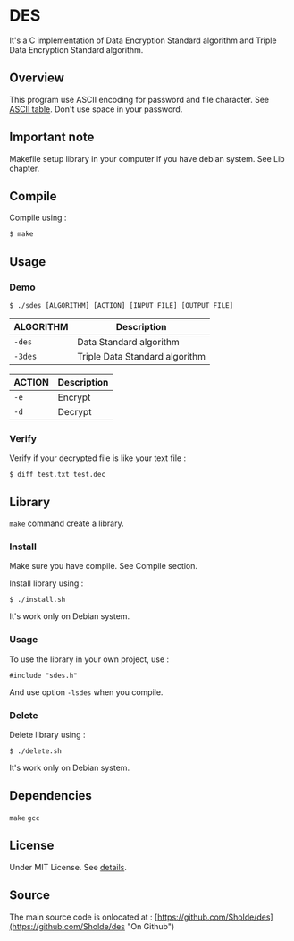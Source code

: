 # DES

It's a C implementation of Data Encryption Standard algorithm and Triple Data Encryption Standard algorithm.

## Overview

This program use ASCII encoding for password and file character. See [ASCII table](http://www.asciitable.com). Don't use space in your password.

## Important note

Makefile setup library in your computer if you have debian system. See Lib chapter.

## Compile

Compile using :

```
$ make
```

## Usage

### Demo

```
$ ./sdes [ALGORITHM] [ACTION] [INPUT FILE] [OUTPUT FILE]
```

| ALGORITHM | Description |
| --------- | ----------- |
| `-des`    | Data Standard algorithm |
| `-3des`   | Triple Data Standard algorithm |

| ACTION | Description |
| ------ | ----------- |
| `-e`   | Encrypt |
| `-d`   | Decrypt |

### Verify

Verify if your decrypted file is like your text file :

```
$ diff test.txt test.dec
```

## Library

`make` command create a library.

### Install

Make sure you have compile. See Compile section.

Install library using :

```
$ ./install.sh
```

It's work only on Debian system.

### Usage

To use the library in your own project, use :

```
#include "sdes.h"
```

And use option `-lsdes` when you compile.

### Delete

Delete library using :

```
$ ./delete.sh
```

It's work only on Debian system.


## Dependencies

`make` `gcc`

## License

Under MIT License. See [details](https://github.com/Sholde/des/blob/master/LICENSE "License").

## Source

The main source code is onlocated at : [https://github.com/Sholde/des](https://github.com/Sholde/des "On Github")